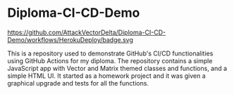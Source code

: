 # Diploma-CI-CD-Demo

https://github.com/AttackVectorDelta/Diploma-CI-CD-Demo/workflows/HerokuDeploy/badge.svg

This is a repository used to demonstrate GitHub's CI/CD functionalities using GitHub Actions for my diploma. The repository contains a simple JavaScript app with Vector and Matrix themed classes and functions, and a simple HTML UI. It started as a homework project and it was given a graphical upgrade and tests for all the functions.

